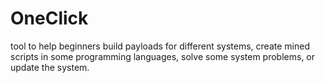 # OneClick
 tool to help beginners build payloads for different systems, create mined scripts in some programming languages, solve some system problems, or update the system.
